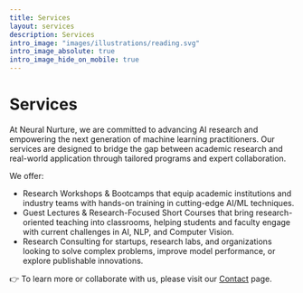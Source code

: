 ```yaml
---
title: Services
layout: services
description: Services
intro_image: "images/illustrations/reading.svg"
intro_image_absolute: true
intro_image_hide_on_mobile: true
---
```


# Services
At Neural Nurture, we are committed to advancing AI research and empowering the next generation of machine learning practitioners. Our services are designed to bridge the gap between academic research and real-world application through tailored programs and expert collaboration.  

We offer:
- Research Workshops & Bootcamps that equip academic institutions and industry teams with hands-on training in cutting-edge AI/ML techniques.
- Guest Lectures & Research-Focused Short Courses that bring research-oriented teaching into classrooms, helping students and faculty engage with current challenges in AI, NLP, and Computer Vision.
- Research Consulting for startups, research labs, and organizations looking to solve complex problems, improve model performance, or explore publishable innovations.

👉 To learn more or collaborate with us, please visit our [Contact](/contact/) page.